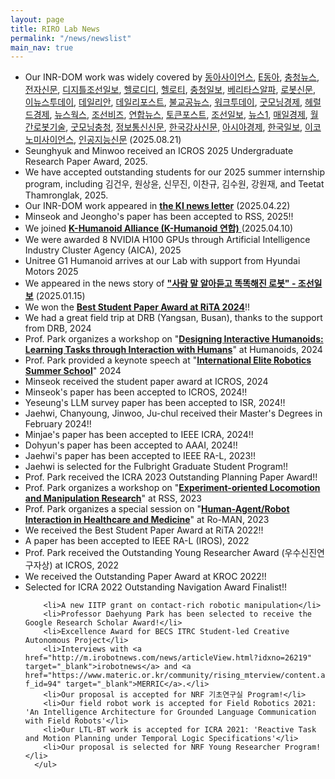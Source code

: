 ```yaml
---
layout: page
title: RIRO Lab News
permalink: "/news/newslist"
main_nav: true
---
```


 <div>
      <ul class="news-list">
      <li>Our INR-DOM work was widely covered by <a href="https://www.dongascience.com/news/view/73564" target="_blank">동아사이언스</a>, <a href="https://edu.donga.com/news/articleView.html?idxno=93794" target="_blank">E동아</a>, <a href="http://www.ccnnews.co.kr/news/articleView.html?idxno=382024" target="_blank">충청뉴스</a>, <a href="https://www.etnews.com/20250821000039" target="_blank">전자신문</a>, <a href="http://digitalchosun.dizzo.com/site/data/html_dir/2025/08/21/2025082180243.html" target="_blank">디지틀조선일보</a>, <a href="http://www.hellodd.com/news/articleView.html?idxno=108960" target="_blank">헬로디디</a>, <a href="https://www.hellot.net/news/article.html?no=104466" target="_blank">헬로티</a>, <a href="https://www.ccdailynews.com/news/articleView.html?idxno=2362724" target="_blank">충청일보</a>, <a href="http://www.veritas-a.com/news/articleView.html?idxno=568188" target="_blank">베리타스알파</a>, <a href="https://www.irobotnews.com/news/articleView.html?idxno=41955" target="_blank">로봇신문</a>, <a href="http://www.enewstoday.co.kr/news/articleView.html?idxno=2318248" target="_blank">이뉴스투데이</a>, <a href="https://www.dailian.co.kr/news/view/1538361/?sc=Naver" target="_blank">데일리안</a>, <a href="https://www.thedailypost.kr/news/articleView.html?idxno=110665" target="_blank">데일리포스트</a>, <a href="http://www.bzeronews.com/news/articleView.html?idxno=722089" target="_blank">불교공뉴스</a>, <a href="http://www.worktoday.co.kr/news/articleView.html?idxno=72965" target="_blank">워크투데이</a>, <a href="https://www.goodkyung.com/news/articleView.html?idxno=270518" target="_blank">굿모닝경제</a>, <a href="https://biz.heraldcorp.com/article/10558365?ref=naver" target="_blank">헤럴드경제</a>, <a href="https://www.newsworks.co.kr/news/articleView.html?idxno=808122" target="_blank">뉴스웍스</a>, <a href="https://biz.chosun.com/science-chosun/science/2025/08/21/2SRJXMDNC5AXJGC3GCCQ6BVXIM/?utm_source=naver&utm_medium=original&utm_campaign=biz" target="_blank">조선비즈</a>, <a href="https://www.yna.co.kr/view/AKR20250821041400063?input=1195m" target="_blank">연합뉴스</a>, <a href="https://www.tokenpost.kr/news/ai/278849" target="_blank">토큰포스트</a>, <a href="https://www.chosun.com/economy/science/2025/08/21/O7JUGA5W2NH3DGLKYBLJE56XAE/?utm_source=naver&utm_medium=referral&utm_campaign=naver-news" target="_blank">조선일보</a>, <a href="https://www.news1.kr/local/daejeon-chungnam/5885645" target="_blank">뉴스1</a>, <a href="https://www.mk.co.kr/article/11399267" target="_blank">매일경제</a>, <a href="http://robotzine.co.kr/entry/275463" target="_blank">월간로봇기술</a>, <a href="https://www.goodmorningcc.com/news/articleView.html?idxno=428675" target="_blank">굿모닝충청</a>, <a href="https://www.koit.co.kr/news/articleView.html?idxno=201501" target="_blank">정보통신신문</a>, <a href="https://www.lecturernews.com/news/articleView.html?idxno=185273" target="_blank">한국강사신문</a>, <a href="https://view.asiae.co.kr/article/2025082108172689650" target="_blank">아시아경제</a>, <a href="https://www.hankookilbo.com/News/Read/A2025082109070000224?did=NA" target="_blank">한국일보</a>, <a href="https://www.e-science.co.kr/news/articleView.html?idxno=110284" target="_blank">이코노미사이언스</a>, <a href="https://www.aitimes.kr/news/articleView.html?idxno=36132" target="_blank">인공지능신문</a> (2025.08.21)</li>
      <li>Seunghyuk and Minwoo received an ICROS 2025 Undergraduate Research Paper Award, 2025.</li>      
      <li>We have accepted outstanding students for our 2025 summer internship program, including 김건우, 원상윤, 신무진, 이찬규, 김수원, 강원재, and Teetat Thamronglak, 2025.</li>
      <li>Our INR-DOM work appeared in <a href="https://kmatrix.kaist.ac.kr/advancements-in-elastic-deformable-object-manipulation/" target="_blank"><b>the KI news letter</b></a> (2025.04.22) </li> 	      
      <li>Minseok and Jeongho's paper has been accepted to RSS, 2025!! </li> 	      
      <li>We joined <a href="https://www.aitimes.kr/news/articleView.html?idxno=34578&fbclid=IwY2xjawJklRtleHRuA2FlbQIxMQABHvwiGjNlK54NxIsoCyMBN78nc9Grh3WvPk6kgHASbCVJYNWmrSQysDwSYKbs_aem_L6Rv2Flcoy9Nf2aWVOXJhg" target="_blank"> <b> K-Humanoid Alliance (K-Humanoid 연합)</b> </a> (2025.04.10) </li> 	      
      <li>We were awarded 8 NVIDIA H100 GPUs through Artificial Intelligence Industry Cluster Agency (AICA), 2025 </li> 	      
      <li>Unitree G1 Humanoid arrives at our Lab with support from Hyundai Motors 2025</li> 	      	      
      <li>We appeared in the news story of <a href="https://www.chosun.com/economy/tech_it/2025/01/15/LOSMJ4HMEBEBJJRGUJV3Q44ZHE/" target="_blank"><b>"사람 말 알아듣고 똑똑해진 로봇" - 조선일보</b></a> (2025.01.15) </li> 
      <li>We won the <a href="https://cs.kaist.ac.kr/board/view?bbs_id=news&bbs_sn=11324&menu=83"
      target="_blank"><b>Best Student Paper Award at RiTA 2024</b></a>!! </li>
      <li>We had a great field trip at DRB (Yangsan, Busan), thanks to the support from DRB, 2024 </li>	      
      <li>Prof. Park organizes a workshop on "<a href="https://humanoids-ws-2024.github.io/" target="_blank"><b>Designing Interactive Humanoids:
      Learning Tasks through Interaction with Humans</b></a>" at Humanoids, 2024</li>	      
      <li>Prof. Park provided a keynote speech at
      "<a href="https://robotelite.sdu.dk"
      target="_blank"><b>International Elite Robotics Summer School</b></a>" 2024</li>	      
      <li>Minseok received the student paper award at ICROS, 2024 </li>	      
      <li>Minseok's paper has been accepted to ICROS, 2024!! </li>	      
      <li>Yeseung's LLM survey paper has been accepted to ISR, 2024!! </li>	      
        <li>Jaehwi, Chanyoung, Jinwoo, Ju-chul received their Master's Degrees in February 2024!! </li>
        <li>Minjae's paper has been accepted to IEEE ICRA, 2024!! </li>
        <li>Dohyun's paper has been accepted to AAAI, 2024!! </li>
        <li>Jaehwi's paper has been accepted to IEEE RA-L, 2023!! </li>
        <li>Jaehwi is selected for the Fulbright Graduate Student Program!! </li>	      	      
        <li>Prof. Park received the ICRA 2023 Outstanding Planning Paper Award!!</li>
	<li>Prof. Park organizes a workshop on "<a href="https://rss-ws-2023-lm.github.io/" target="_blank"><b>Experiment-oriented Locomotion and Manipulation Research</b></a>" at RSS, 2023</li>	      
	<li>Prof. Park organizes a special session on "<a href="http://ro-man2023.org/paperSubmission/callForSpecialSession" target="_blank"><b>Human-Agent/Robot Interaction in Healthcare and Medicine</b></a>" at Ro-MAN, 2023</li>	      
        <li>We received the Best Student Paper Award at RiTA 2022!! </li>
        <li>A paper has been accepted to IEEE RA-L (IROS), 2022</li>
        <li>Prof. Park received the Outstanding Young Researcher Award (우수신진연구자상) at ICROS, 2022</li>
        <li>We received the Outstanding Paper Award at KROC 2022!! </li>
        <li>Selected for ICRA 2022 Outstanding Navigation Award Finalist!!</li>
      
        <li>A new IITP grant on contact-rich robotic manipulation</li>
        <li>Professor Daehyung Park has been selected to receive the Google Research Scholar Award!</li>       
        <li>Excellence Award for BECS ITRC Student-led Creative Autonomous Project</li>
        <li>Interviews with <a href="http://m.irobotnews.com/news/articleView.html?idxno=26219" target="_blank">irobotnews</a> and <a href="https://www.materic.or.kr/community/rising_mterview/content.asp?f_id=94" target="_blank">MERRIC</a>.</li>
        <li>Our proposal is accepted for NRF 기초연구실 Program!</li>
        <li>Our field robot work is accepted for Field Robotics 2021: 'An Intelligence Architecture for Grounded Language Communication with Field Robots'</li>
        <li>Our LTL-BT work is accepted for ICRA 2021: 'Reactive Task and Motion Planning under Temporal Logic Specifications'</li>
        <li>Our proposal is selected for NRF Young Researcher Program!</li>
      </ul>
  </div> 
